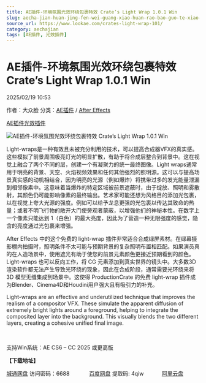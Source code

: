 ```yaml
---
title: AE插件-环境氛围光效环绕包裹特效 Crate’s Light Wrap 1.0.1 Win
slug: aecha-jian-huan-jing-fen-wei-guang-xiao-huan-rao-bao-guo-te-xiao-crates-light-wrap-1-0-1-win
source_url: https://www.lookae.com/crates-light-wrap-101/
category: aechajian
tags: [AE插件, 光效插件]
---
```

# AE插件-环境氛围光效环绕包裹特效 Crate’s Light Wrap 1.0.1 Win

2025/02/19 10:53

作者：大众脸
分类：[AE插件](https://www.lookae.com/after-effects/aechajian/) / [After Effects](https://www.lookae.com/after-effects/)

[AE插件](https://www.lookae.com/tag/ae%e6%8f%92%e4%bb%b6/)[光效插件](https://www.lookae.com/tag/%e5%85%89%e6%95%88%e6%8f%92%e4%bb%b6/)

![AE插件-环境氛围光效环绕包裹特效 Crate’s Light Wrap 1.0.1 Win](https://www.lookae.com/wp-content/uploads/2022/10/Crate-s-Light-Wrap.jpg "AE插件-环境氛围光效环绕包裹特效 Crate’s Light Wrap 1.0.1 Win-LookAE.com")

Light-wraps是一种有效且未被充分利用的技术，可以提高合成器VFX的真实感。这些模拟了前景周围极亮灯光的明显扩散，有助于将合成层整合到背景中。这在视觉上融合了两个不同的层，创建一个有凝聚力的统一最终图像。Light wraps通常用于明亮的背景、天空、火焰视频效果和任何其他强烈的照明源。这可以与提高场景真实感的动机相结合，因为明亮的光源（例如爆炸）将携带过多的发光能量泄漏到相邻像素中。这意味着当爆炸的特定区域被前景遮蔽时，由于绽放、照明和雾散射，其颜色仍可能影响像素的最终输出。艺术家可能还想为风格目的添加光包裹，以在视觉上夸大光源的强度。例如可以给予龙息更强的光包裹以传达其致命的热量；或者不明飞行物的敞开大门使旁观者蒙蔽，以增强他们的神秘本性。在数字上一个像素只能达到 1（白色）的最大亮度，因此为了营造一种无限强度的感觉，隐含的亮度通过光包裹来增强。

After Effects 中的这个免费的 light-wrap 插件非常适合合成绿屏素材。在绿幕摄影棚内拍摄时，照明条件不太可能与预期背景的复杂照明布置相匹配。如果演员真的在人造场景中，使用遮光有助于使您的前景元素颜色更接近预期看到的颜色。Light-wraps 也可以反向工作，将 CG 元素添加到真实世界的镜头中。大多数3D渲染软件都无法产生导致光环绕的现象，因此在合成阶段，通常需要光环绕来将 3D 模型无缝集成到场景中。这使得 ProductionCrate 的免费 light-wrap 插件成为Blender、Cinema4D和Houdini用户强大且有吸引力的补充。

Light-wraps are an effective and underutilized technique that improves the realism of a compositor VFX. These simulate the apparent diffusion of extremely bright lights around a foreground, helping to integrate the composited layer into the background. This visually blends the two different layers, creating a cohesive unified final image.

[﻿﻿﻿](https://cloud.video.taobao.com//play/u/705956171/p/1/e/6/t/1/380408798233.mp4)

支持Win系统：AE CS6 – CC 2025 或更高版

**【下载地址】**

[城通网盘](https://url70.ctfile.com/f/2827370-1461808777-16b1f1?p=4431) 访问密码：6688             [百度网盘](https://pan.baidu.com/s/1Oc65ZqjH6JsgbPFdvdShCQ?pwd=4qiw) 提取码: 4qiw            [阿里云盘](https://www.alipan.com/s/5ngzD7nSfK7)
